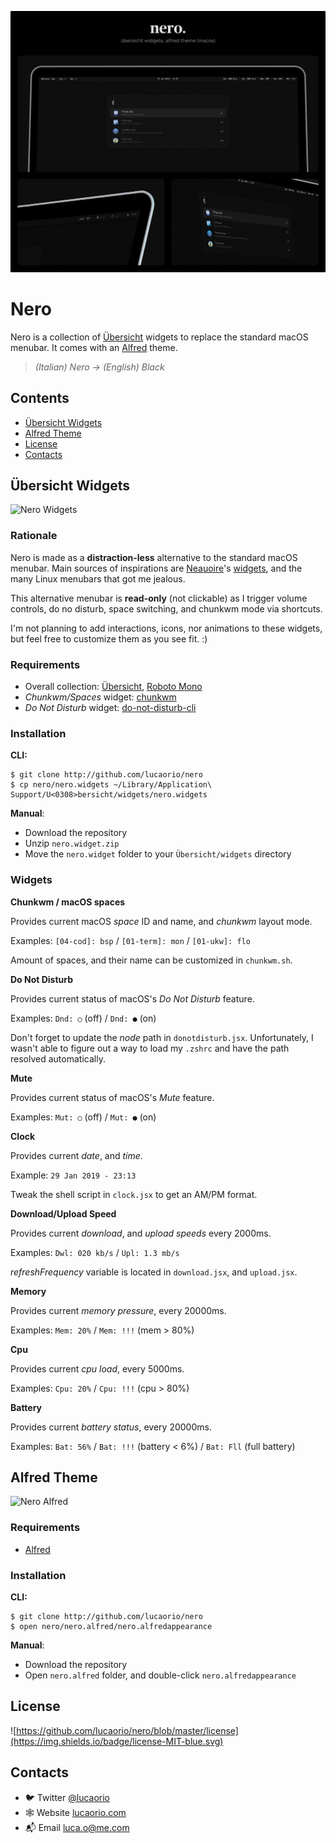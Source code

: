 ![Nero](https://raw.githubusercontent.com/lucaorio/nero/master/images/nero.jpg)

# Nero
Nero is a collection of [Übersicht](http://tracesof.net/uebersicht) widgets to replace the standard macOS menubar. It comes with an [Alfred](https://alfredapp.com/) theme.
> _(Italian) Nero -> (English) Black_

## Contents
- [Übersicht Widgets](#ubersicht-widgets)
- [Alfred Theme](#alfred-theme)
- [License](#license)
- [Contacts](#contacts)

## Übersicht Widgets

![Nero Widgets](https://raw.githubusercontent.com/lucaorio/nero/master/images/nero.widgets.jpg)

### Rationale
Nero is made as a **distraction-less** alternative to the standard macOS menubar. Main sources of inspirations are [Neauoire](https://xxiivv.com/)'s [widgets](https://github.com/neauoire/ubersicht-widgets), and the many Linux menubars that got me jealous.

This alternative menubar is **read-only** (not clickable) as I trigger volume controls, do no disturb, space switching, and chunkwm mode via shortcuts.

I'm not planning to add interactions, icons, nor animations to these widgets, but feel free to customize them as you see fit. :)

### Requirements
* Overall collection: [Übersicht](http://tracesof.net/uebersicht), [Roboto Mono](https://fonts.google.com/specimen/Roboto+Mono)
* _Chunkwm/Spaces_ widget: [chunkwm](https://github.com/koekeishiya/chunkwm)
* _Do Not Disturb_ widget: [do-not-disturb-cli](https://github.com/sindresorhus/do-not-disturb-cli)

### Installation

**CLI:**
```
$ git clone http://github.com/lucaorio/nero
$ cp nero/nero.widgets ~/Library/Application\ Support/U<0308>bersicht/widgets/nero.widgets
```

**Manual**:
* Download the repository
* Unzip `nero.widget.zip`
* Move the `nero.widget` folder to your `Übersicht/widgets` directory

### Widgets

**Chunkwm / macOS spaces**

Provides current macOS _space_ ID and name, and _chunkwm_ layout mode.

Examples: `[04-cod]: bsp` / `[01-term]: mon` / `[01-ukw]: flo`

Amount of spaces, and their name can be customized in `chunkwm.sh`.

**Do Not Disturb**

Provides current status of macOS's _Do Not Disturb_ feature.

Examples: `Dnd: ○` (off) / `Dnd: ●` (on)

Don't forget to update the _node_ path in `donotdisturb.jsx`. Unfortunately, I wasn't able to figure out a way to load my `.zshrc` and have the path resolved automatically.

**Mute**

Provides current status of macOS's _Mute_ feature.

Examples: `Mut: ○` (off) / `Mut: ●` (on)

**Clock**

Provides current _date_, and _time_.

Example: `29 Jan 2019 - 23:13`

Tweak the shell script in `clock.jsx` to get an AM/PM format.

**Download/Upload Speed**

Provides current _download_, and _upload speeds_ every 2000ms.

Examples: `Dwl: 020 kb/s` / `Upl: 1.3 mb/s`

_refreshFrequency_ variable is located in `download.jsx`, and `upload.jsx`.

**Memory**

Provides current _memory pressure_, every 20000ms.

Examples: `Mem: 20%` / `Mem: !!!` (mem > 80%)

**Cpu**

Provides current _cpu load_, every 5000ms.

Examples: `Cpu: 20%` / `Cpu: !!!` (cpu > 80%)

**Battery**

Provides current _battery status_, every 20000ms.

Examples: `Bat: 56%` / `Bat: !!!` (battery < 6%) / `Bat: Fll` (full battery)

## Alfred Theme

![Nero Alfred](https://raw.githubusercontent.com/lucaorio/nero/master/images/nero.alfred.jpg)

### Requirements
* [Alfred](https://alfredapp.com)

### Installation

**CLI:**
```
$ git clone http://github.com/lucaorio/nero
$ open nero/nero.alfred/nero.alfredappearance
```

**Manual**:
* Download the repository
* Open `nero.alfred` folder, and double-click `nero.alfredappearance`

## License
![https://github.com/lucaorio/nero/blob/master/license](https://img.shields.io/badge/license-MIT-blue.svg)

## Contacts
* 🐦 Twitter [@lucaorio](http://twitter.com/@lucaorio_)
* 🕸 Website [lucaorio.com](http://lucaorio.com)
* 📬 Email [luca.o@me.com](mailto:luca.o@me.com)